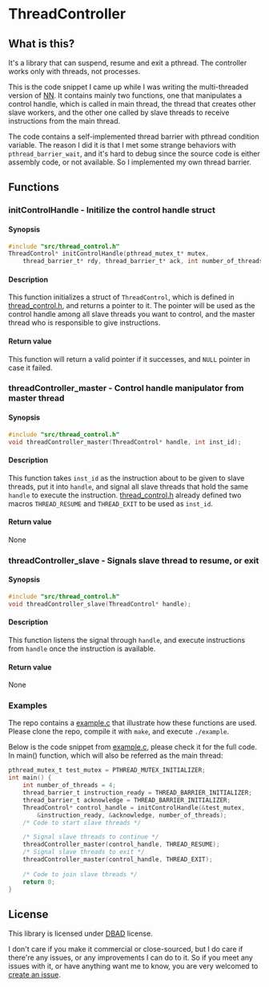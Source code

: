 # ThreadController

## What is this?

It's a library that can suspend, resume and exit a pthread. The controller works only with threads, not processes.

This is the code snippet I came up while I was writing the multi-threaded version of [NN](https://github.com/bravo-t/NN). It contains mainly two functions, one that manipulates a control handle, which is called in main thread, the thread that creates other slave workers, and the other one called by slave threads to receive instructions from the main thread.

The code contains a self-implemented thread barrier with pthread condition variable. The reason I did it is that I met some strange behaviors with `pthread_barrier_wait`, and it's hard to debug since the source code is either assembly code, or not available. So I implemented my own thread barrier.

## Functions
### initControlHandle - Initilize the control handle struct
#### Synopsis
```c
#include "src/thread_control.h"
ThreadControl* initControlHandle(pthread_mutex_t* mutex, 
	thread_barrier_t* rdy, thread_barrier_t* ack, int number_of_threads);
```
#### Description
This function initializes a struct of `ThreadControl`, which is defined in [thread_control.h](src/thread_control.h), and returns a pointer to it. The pointer will be used as the control handle among all slave threads you want to control, and the master thread who is responsible to give instructions.
#### Return value
This function will return a valid pointer if it successes, and `NULL` pointer in case it failed.
### threadController_master - Control handle manipulator from master thread
#### Synopsis
```c
#include "src/thread_control.h"
void threadController_master(ThreadControl* handle, int inst_id);
```
#### Description
This function takes `inst_id` as the instruction about to be given to slave threads, put it into `handle`, and signal all slave threads that hold the same `handle` to execute the instruction. [thread_control.h](src/thread_control.h) already defined two macros `THREAD_RESUME` and `THREAD_EXIT` to be used as `inst_id`.
#### Return value
None
### threadController_slave - Signals slave thread to resume, or exit
#### Synopsis
```c
#include "src/thread_control.h"
void threadController_slave(ThreadControl* handle);
```
#### Description
This function listens the signal through `handle`, and execute instructions from `handle` once the instruction is available.
#### Return value
None
### Examples
The repo contains a [example.c](example.c) that illustrate how these functions are used. Please clone the repo, compile it with `make`, and execute `./example`.

Below is the code snippet from [example.c](example.c), please check it for the full code. 
In main() function, which will also be referred as the main thread:
```c
pthread_mutex_t test_mutex = PTHREAD_MUTEX_INITIALIZER;
int main() {
    int number_of_threads = 4;
    thread_barrier_t instruction_ready = THREAD_BARRIER_INITIALIZER;
    thread_barrier_t acknowledge = THREAD_BARRIER_INITIALIZER;
    ThreadControl* control_handle = initControlHandle(&test_mutex, 
    	&instruction_ready, &acknowledge, number_of_threads);
    /* Code to start slave threads */

    /* Signal slave threads to continue */
    threadController_master(control_handle, THREAD_RESUME);
    /* Signal slave threads to exit */
    threadController_master(control_handle, THREAD_EXIT);
    
    /* Code to join slave threads */
    return 0;
}
```
## License

This library is licensed under [DBAD](LICENSE.md) license. 

I don't care if you make it commercial or close-sourced, but I do care if there're any issues, or any improvements I can do to it. So if you meet any issues with it, or have anything want me to know, you are very welcomed to [create an issue](https://github.com/bravo-t/ThreadController/issues/new).
